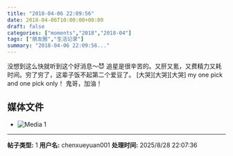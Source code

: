 ```yaml
---
title: "2018-04-06 22:09:56"
date: 2018-04-06T10:00:00+08:00
draft: false
categories: ["moments","2018","2018-04"]
tags: ["朋友圈","生活记录"]
summary: "2018-04-06 22:09:56..."
---
```


没想到这么快就听到这个好消息～😈
追星是很辛苦的。又肝又氪，又费精力又耗时间。穷了穷了，这辈子饭不起第二个爱豆了。
[大哭][大哭][大哭]
my one pick and one pick only！
鬼哥，加油！

## 媒体文件

- ![Media 1](/Moments/photos/2018-04-06/201804062209560.jpg)

---

**帖子类型:** 1
**用户名:** chenxueyuan001
**处理时间:** 2025/8/28 22:07:36